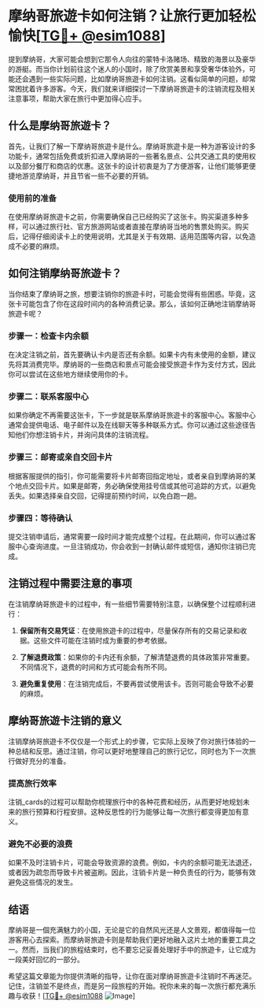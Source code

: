 # 摩纳哥旅遊卡如何注销？让旅行更加轻松愉快[[TG💪+ @esim1088](https://t.me/s/esim1088)]

提到摩纳哥，大家可能会想到它那令人向往的蒙特卡洛赌场、精致的海景以及豪华的游艇。而当你计划前往这个迷人的小国时，除了欣赏美景和享受奢华体验外，可能还会遇到一些实际问题，比如摩纳哥旅遊卡如何注销。这看似简单的问题，却常常困扰着许多游客。今天，我们就来详细探讨一下摩纳哥旅遊卡的注销流程及相关注意事项，帮助大家在旅行中更加得心应手。

## 什么是摩纳哥旅遊卡？

首先，让我们了解一下摩纳哥旅遊卡是什么。摩纳哥旅遊卡是一种为游客设计的多功能卡，通常包括免费或折扣进入摩纳哥的一些著名景点、公共交通工具的使用权以及部分餐厅和商店的优惠。这张卡的设计初衷是为了方便游客，让他们能够更便捷地游览摩纳哥，并且节省一些不必要的开销。

### 使用前的准备

在使用摩纳哥旅遊卡之前，你需要确保自己已经购买了这张卡。购买渠道多种多样，可以通过旅行社、官方旅游网站或者直接在摩纳哥当地的售票处购买。购买后，记得仔细阅读卡上的使用说明，尤其是关于有效期、适用范围等内容，以免造成不必要的麻烦。

## 如何注销摩纳哥旅遊卡？

当你结束了摩纳哥之旅，想要注销你的旅遊卡时，可能会觉得有些困惑。毕竟，这张卡可能包含了你在这段时间内的各种消费记录。那么，该如何正确地注销摩纳哥旅遊卡呢？

### 步骤一：检查卡内余额

在决定注销之前，首先要确认卡内是否还有余额。如果卡内有未使用的金额，建议先将其消费完毕。摩纳哥的一些商店和景点可能会接受旅遊卡作为支付方式，因此你可以尝试在这些地方继续使用你的卡。

### 步骤二：联系客服中心

如果你确定不再需要这张卡，下一步就是联系摩纳哥旅遊卡的客服中心。客服中心通常会提供电话、电子邮件以及在线聊天等多种联系方式。你可以通过这些途径告知他们你想注销卡片，并询问具体的注销流程。

### 步骤三：邮寄或亲自交回卡片

根据客服提供的指引，你可能需要将卡片邮寄回指定地址，或者亲自到摩纳哥的某个地点交回卡片。如果是邮寄，务必确保使用挂号信或其他可追踪的方式，以避免丢失。如果选择亲自交回，记得提前预约时间，以免白跑一趟。

### 步骤四：等待确认

提交注销申请后，通常需要一段时间才能完成整个过程。在此期间，你可以通过客服中心查询进度。一旦注销成功，你会收到一封确认邮件或短信，通知你注销已完成。

## 注销过程中需要注意的事项

在注销摩纳哥旅遊卡的过程中，有一些细节需要特别注意，以确保整个过程顺利进行：

1. **保留所有交易凭证**：在使用旅遊卡的过程中，尽量保存所有的交易记录和收据。这些文件可能在注销时成为重要的参考依据。
   
2. **了解退费政策**：如果你的卡内还有余额，了解清楚退费的具体政策非常重要。不同情况下，退费的时间和方式可能会有所不同。

3. **避免重复使用**：在注销完成后，不要再尝试使用该卡。否则可能会导致不必要的麻烦。

## 摩纳哥旅遊卡注销的意义

注销摩纳哥旅遊卡不仅仅是一个形式上的步骤，它实际上反映了你对旅行体验的一种总结和反思。通过注销，你可以更好地整理自己的旅行记忆，同时也为下一次旅行做好充分的准备。

### 提高旅行效率

注销_cards的过程可以帮助你梳理旅行中的各种花费和经历，从而更好地规划未来的旅行预算和行程安排。这种反思性的行为能够让每一次旅行都变得更加有意义。

### 避免不必要的浪费

如果不及时注销卡片，可能会导致资源的浪费。例如，卡内的余额可能无法退还，或者因为疏忽而导致卡片被盗刷。因此，注销卡片是一种负责任的行为，能够有效避免这些情况的发生。

## 结语

摩纳哥是一個充满魅力的小国，无论是它的自然风光还是人文景观，都值得每一位游客用心去探索。而摩纳哥旅遊卡则是帮助我们更好地融入这片土地的重要工具之一。然而，当我们的旅程结束时，也不要忘记妥善处理好手中的旅遊卡，让它成为一段美好回忆的一部分。

希望这篇文章能为你提供清晰的指导，让你在面对摩纳哥旅遊卡注销时不再迷茫。记住，注销並不是终点，而是另一段旅程的开始。祝你未来的每一次旅行都充满乐趣与收获！[[TG💪+ @esim1088](https://t.me/s/esim1088) ![Image](https://i.postimg.cc/4NQfJmqS/Snipaste-2025-05-13-00-14-12.png)]